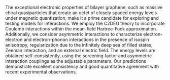 The exceptional electronic properties of bilayer graphene, such as massive chiral quasiparticles that create an octet of closely spaced energy levels under magnetic quantization, make it a prime candidate for exploring and testing models for interactions. We employ the C2DEG theory to incorporate Coulomb interactions within the mean-field Hartree-Fock approximation. Additionally, we consider asymmetric interactions to characterize electron-electron and electron-phonon interactions in the presence of isospin anisotropy, regularization due to the infinitely deep sea of filled states, Zeeman interaction, and an external electric field. The energy levels are obtained self-consistently, using the screening factor and asymmetric interaction couplings as the adjustable parameters. Our predictions demonstrate excellent consistency and good quantitative agreement with recent experimental observations.
